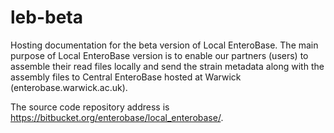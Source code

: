 # leb-beta
Hosting documentation for the beta version of Local EnteroBase. The main purpose of Local EnteroBase version is to enable our partners (users) to assemble their read files locally and send the strain metadata along with the assembly files to Central EnteroBase hosted at Warwick (enterobase.warwick.ac.uk).

The source code repository address is https://bitbucket.org/enterobase/local_enterobase/.
